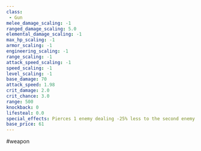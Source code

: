 ```yaml
---
class: 
 - Gun
melee_damage_scaling: -1
ranged_damage_scaling: 5.0
elemental_damage_scaling: -1
max_hp_scaling: -1
armor_scaling: -1
engineering_scaling: -1
range_scaling: -1
attack_speed_scaling: -1
speed_scaling: -1
level_scaling: -1
base_damage: 70
attack_speed: 1.98
crit_damage: 2.0
crit_chance: 3.0
range: 500
knockback: 0
lifesteal: 0.0
special_effects: Pierces 1 enemy dealing -25% less to the second enemy
base_price: 61
---
```

#weapon